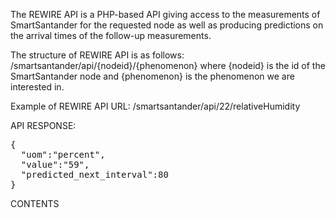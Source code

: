 The REWIRE API is a PHP-based API giving access to the measurements of SmartSantander for the requested node as well as producing predictions on the arrival times 
of the follow-up measurements.

The structure of REWIRE API is as follows: 
/smartsantander/api/{nodeid}/{phenomenon} 
where {nodeid} is the id of the SmartSantander node and {phenomenon} is the phenomenon we are interested in.

Example of REWIRE API URL: /smartsantander/api/22/relativeHumidity

API RESPONSE:
<div class="highlight highlight-source-json position-relative overflow-auto">
<pre>
{
  "uom":"percent",
  "value":"59",
  "predicted_next_interval":80
}
</pre>
</div>


CONTENTS
